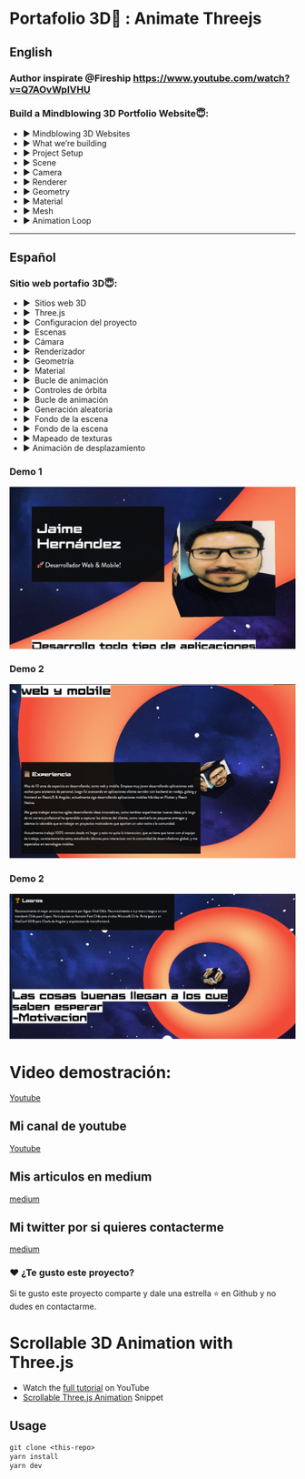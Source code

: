<p align="center">
    <h1>Portafolio 3D🤩 : Animate Threejs</h1>
</p>


## English
### Author inspirate  @Fireship https://www.youtube.com/watch?v=Q7AOvWpIVHU

### Build a Mindblowing 3D Portfolio Website😇:

* ▶️ Mindblowing 3D Websites
* ▶️ What we’re building
* ▶️ Project Setup
* ▶️ Scene
* ▶️ Camera
* ▶️ Renderer
* ▶️ Geometry
* ▶️ Material
* ▶️ Mesh
* ▶️ Animation Loop


-----------------------------------------
## Español
### Sitio web portafio 3D😇:

* ▶ ️ Sitios web 3D
* ▶ ️ Three.js
* ▶ ️ Configuracion del proyecto
* ▶ ️ Escenas
* ▶ ️ Cámara
* ▶ ️ Renderizador
* ▶ ️ Geometría
* ▶ ️ Material
* ▶ ️ Bucle de animación
* ▶ ️ Controles de órbita 
* ▶ ️ Bucle de animación
* ▶ ️ Generación aleatoria
* ▶ ️ Fondo de la escena
* ▶ ️ Fondo de la escena
* ▶  Mapeado de texturas
* ▶  Animación de desplazamiento


### Demo 1

<img src="assets/01-miniatura-desktop.png" />

### Demo 2

<img src="assets/02-miniatura-desktop.png" />

### Demo 2

<img src="assets/03-miniatura-desktop.png" />



# Video demostración:
[Youtube](https://www.youtube.com/watch?v=Bgb82cCue1g)



## Mi canal de youtube 

[Youtube](https://www.youtube.com/channel/UCQsrs_h91Q-baLx-n_rcdNg)

## Mis articulos en medium
[medium](https://devjaime.medium.com/)


## Mi twitter por si quieres contacterme
[medium](https://twitter.com/HsJhernandez)

### :heart: ¿Te gusto este proyecto?

Si te gusto este proyecto comparte y dale una estrella :star: en Github y no dudes en contactarme.


# Scrollable 3D Animation with Three.js

- Watch the [full tutorial](https://youtu.be/Q7AOvWpIVHU) on YouTube
- [Scrollable Three.js Animation](https://fireship.io/snippets/threejs-scrollbar-animation) Snippet

## Usage

```
git clone <this-repo>
yarn install
yarn dev
```
